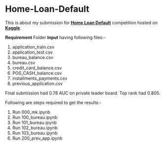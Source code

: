 # Home-Loan-Default

This is about my submission for [**Home Loan Default**](https://www.kaggle.com/c/home-credit-default-risk) competition hosted on [**Kaggle**](https://www.kaggle.com/).

**Requirement**
Folder **Input** having following files:-

1. application_train.csv
2. application_test.csv
3. bureau_balance.csv
4. bureau.csv
5. credit_card_balance.csv
6. POS_CASH_balance.csv
7. installments_payments.csv
8. previous_application.csv


Final submission had 0.78 AUC on private leader board. Top rank had 0.805.


Following are steps required to get the results:-

1. Run 000_mk.ipynb
2. Run 100_bureau.ipynb
3. Run 101_bureau.ipynb
4. Run 102_bureau.ipynb
5. Run 103_bureau.ipynb
6. Run 200_prev_app.ipynb

